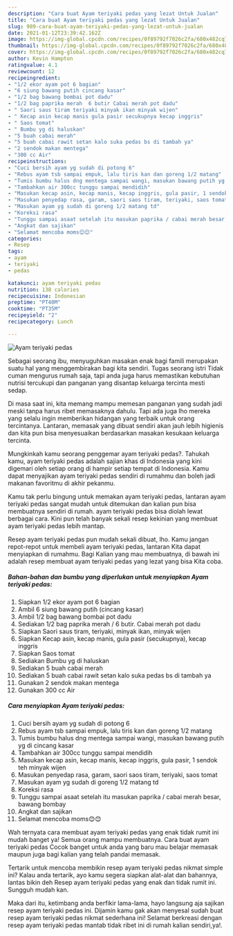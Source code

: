 ```yaml
---
description: "Cara buat Ayam teriyaki pedas yang lezat Untuk Jualan"
title: "Cara buat Ayam teriyaki pedas yang lezat Untuk Jualan"
slug: 989-cara-buat-ayam-teriyaki-pedas-yang-lezat-untuk-jualan
date: 2021-01-12T23:39:42.162Z
image: https://img-global.cpcdn.com/recipes/0f89792f7026c2fa/680x482cq70/ayam-teriyaki-pedas-foto-resep-utama.jpg
thumbnail: https://img-global.cpcdn.com/recipes/0f89792f7026c2fa/680x482cq70/ayam-teriyaki-pedas-foto-resep-utama.jpg
cover: https://img-global.cpcdn.com/recipes/0f89792f7026c2fa/680x482cq70/ayam-teriyaki-pedas-foto-resep-utama.jpg
author: Kevin Hampton
ratingvalue: 4.1
reviewcount: 12
recipeingredient:
- "1/2 ekor ayam pot 6 bagian"
- "6 siung bawang putih cincang kasar"
- "1/2 bag bawang bombai pot dadu"
- "1/2 bag paprika merah  6 butir Cabai merah pot dadu"
- " Saori saus tiram teriyaki minyak ikan minyak wijen"
- " Kecap asin kecap manis gula pasir secukupnya kecap inggris"
- " Saos tomat"
- " Bumbu yg di haluskan"
- "5 buah cabai merah"
- "5 buah cabai rawit setan kalo suka pedas bs di tambah ya"
- "2 sendok makan mentega"
- "300 cc Air"
recipeinstructions:
- "Cuci bersih ayam yg sudah di potong 6"
- "Rebus ayam tsb sampai empuk, lalu tiris kan dan goreng 1/2 matang"
- "Tumis bumbu halus dng mentega sampai wangi, masukan bawang putih yg di cincang kasar"
- "Tambahkan air 300cc tunggu sampai mendidih"
- "Masukan kecap asin, kecap manis, kecap inggris, gula pasir, 1 sendok teh minyak wijen"
- "Masukan penyedap rasa, garam, saori saos tiram, teriyaki, saos tomat"
- "Masukan ayam yg sudah di goreng 1/2 matang td"
- "Koreksi rasa"
- "Tunggu sampai asaat setelah itu masukan paprika / cabai merah besar, bawang bombay"
- "Angkat dan sajikan"
- "Selamat mencoba moms😊😊"
categories:
- Resep
tags:
- ayam
- teriyaki
- pedas

katakunci: ayam teriyaki pedas 
nutrition: 138 calories
recipecuisine: Indonesian
preptime: "PT40M"
cooktime: "PT35M"
recipeyield: "2"
recipecategory: Lunch

---
```



![Ayam teriyaki pedas](https://img-global.cpcdn.com/recipes/0f89792f7026c2fa/680x482cq70/ayam-teriyaki-pedas-foto-resep-utama.jpg)

Sebagai seorang ibu, menyuguhkan masakan enak bagi famili merupakan suatu hal yang menggembirakan bagi kita sendiri. Tugas seorang istri Tidak cuman mengurus rumah saja, tapi anda juga harus memastikan kebutuhan nutrisi tercukupi dan panganan yang disantap keluarga tercinta mesti sedap.

Di masa  saat ini, kita memang mampu memesan panganan yang sudah jadi meski tanpa harus ribet memasaknya dahulu. Tapi ada juga lho mereka yang selalu ingin memberikan hidangan yang terbaik untuk orang tercintanya. Lantaran, memasak yang dibuat sendiri akan jauh lebih higienis dan kita pun bisa menyesuaikan berdasarkan masakan kesukaan keluarga tercinta. 



Mungkinkah kamu seorang penggemar ayam teriyaki pedas?. Tahukah kamu, ayam teriyaki pedas adalah sajian khas di Indonesia yang kini digemari oleh setiap orang di hampir setiap tempat di Indonesia. Kamu dapat menyajikan ayam teriyaki pedas sendiri di rumahmu dan boleh jadi makanan favoritmu di akhir pekanmu.

Kamu tak perlu bingung untuk memakan ayam teriyaki pedas, lantaran ayam teriyaki pedas sangat mudah untuk ditemukan dan kalian pun bisa membuatnya sendiri di rumah. ayam teriyaki pedas bisa diolah lewat berbagai cara. Kini pun telah banyak sekali resep kekinian yang membuat ayam teriyaki pedas lebih mantap.

Resep ayam teriyaki pedas pun mudah sekali dibuat, lho. Kamu jangan repot-repot untuk membeli ayam teriyaki pedas, lantaran Kita dapat menyiapkan di rumahmu. Bagi Kalian yang mau membuatnya, di bawah ini adalah resep membuat ayam teriyaki pedas yang lezat yang bisa Kita coba.

<!--inarticleads1-->

##### Bahan-bahan dan bumbu yang diperlukan untuk menyiapkan Ayam teriyaki pedas:

1. Siapkan 1/2 ekor ayam pot 6 bagian
1. Ambil 6 siung bawang putih (cincang kasar)
1. Ambil 1/2 bag bawang bombai pot dadu
1. Sediakan 1/2 bag paprika merah / 6 butir. Cabai merah pot dadu
1. Siapkan  Saori saus tiram, teriyaki, minyak ikan, minyak wijen
1. Siapkan  Kecap asin, kecap manis, gula pasir (secukupnya), kecap inggris
1. Siapkan  Saos tomat
1. Sediakan  Bumbu yg di haluskan
1. Sediakan 5 buah cabai merah
1. Sediakan 5 buah cabai rawit setan kalo suka pedas bs di tambah ya
1. Gunakan 2 sendok makan mentega
1. Gunakan 300 cc Air




<!--inarticleads2-->

##### Cara menyiapkan Ayam teriyaki pedas:

1. Cuci bersih ayam yg sudah di potong 6
1. Rebus ayam tsb sampai empuk, lalu tiris kan dan goreng 1/2 matang
1. Tumis bumbu halus dng mentega sampai wangi, masukan bawang putih yg di cincang kasar
1. Tambahkan air 300cc tunggu sampai mendidih
1. Masukan kecap asin, kecap manis, kecap inggris, gula pasir, 1 sendok teh minyak wijen
1. Masukan penyedap rasa, garam, saori saos tiram, teriyaki, saos tomat
1. Masukan ayam yg sudah di goreng 1/2 matang td
1. Koreksi rasa
1. Tunggu sampai asaat setelah itu masukan paprika / cabai merah besar, bawang bombay
1. Angkat dan sajikan
1. Selamat mencoba moms😊😊




Wah ternyata cara membuat ayam teriyaki pedas yang enak tidak rumit ini mudah banget ya! Semua orang mampu membuatnya. Cara buat ayam teriyaki pedas Cocok banget untuk anda yang baru mau belajar memasak maupun juga bagi kalian yang telah pandai memasak.

Tertarik untuk mencoba membikin resep ayam teriyaki pedas nikmat simple ini? Kalau anda tertarik, ayo kamu segera siapkan alat-alat dan bahannya, lantas bikin deh Resep ayam teriyaki pedas yang enak dan tidak rumit ini. Sungguh mudah kan. 

Maka dari itu, ketimbang anda berfikir lama-lama, hayo langsung aja sajikan resep ayam teriyaki pedas ini. Dijamin kamu gak akan menyesal sudah buat resep ayam teriyaki pedas nikmat sederhana ini! Selamat berkreasi dengan resep ayam teriyaki pedas mantab tidak ribet ini di rumah kalian sendiri,ya!.

